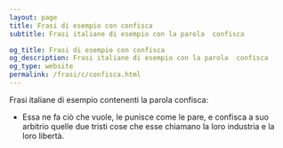 ```yaml
---
layout: page
title: Frasi di esempio con confisca 
subtitle: Frasi italiane di esempio con la parola  confisca

og_title: Frasi di esempio con confisca 
og_description: Frasi italiane di esempio con la parola  confisca
og_type: website
permalink: /frasi/c/confisca.html
---
```


Frasi italiane di esempio contenenti la parola confisca:


- Essa ne fa ciò che vuole, le punisce come le pare, e confisca a suo arbitrio quelle due tristi cose che esse chiamano la loro industria e la loro libertà.
